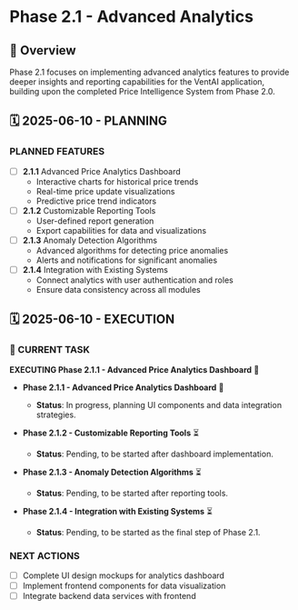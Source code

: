# Phase 2.1 - Advanced Analytics

## 🎯 Overview
Phase 2.1 focuses on implementing advanced analytics features to provide deeper insights and reporting capabilities for the VentAI application, building upon the completed Price Intelligence System from Phase 2.0.

## 🗓️ 2025-06-10 - PLANNING

### PLANNED FEATURES
- [ ] **2.1.1** Advanced Price Analytics Dashboard
  - Interactive charts for historical price trends
  - Real-time price update visualizations
  - Predictive price trend indicators
- [ ] **2.1.2** Customizable Reporting Tools
  - User-defined report generation
  - Export capabilities for data and visualizations
- [ ] **2.1.3** Anomaly Detection Algorithms
  - Advanced algorithms for detecting price anomalies
  - Alerts and notifications for significant anomalies
- [ ] **2.1.4** Integration with Existing Systems
  - Connect analytics with user authentication and roles
  - Ensure data consistency across all modules

## 🗓️ 2025-06-10 - EXECUTION

### 🚀 CURRENT TASK
**EXECUTING Phase 2.1.1 - Advanced Price Analytics Dashboard** 🔄

- **Phase 2.1.1 - Advanced Price Analytics Dashboard** 🔄
  - **Status**: In progress, planning UI components and data integration strategies.

- **Phase 2.1.2 - Customizable Reporting Tools** ⏳
  - **Status**: Pending, to be started after dashboard implementation.

- **Phase 2.1.3 - Anomaly Detection Algorithms** ⏳
  - **Status**: Pending, to be started after reporting tools.

- **Phase 2.1.4 - Integration with Existing Systems** ⏳
  - **Status**: Pending, to be started as the final step of Phase 2.1.

### NEXT ACTIONS
- [ ] Complete UI design mockups for analytics dashboard
- [ ] Implement frontend components for data visualization
- [ ] Integrate backend data services with frontend
